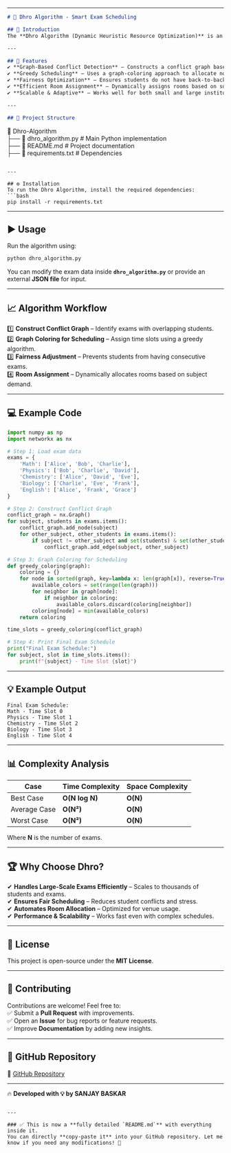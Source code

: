 

---

```md
# 📝 Dhro Algorithm - Smart Exam Scheduling

## 📌 Introduction  
The **Dhro Algorithm (Dynamic Heuristic Resource Optimization)** is an intelligent scheduling algorithm designed for **large-scale examination systems**. It efficiently assigns **time slots and rooms** while minimizing conflicts, ensuring fairness, and optimizing resource utilization.  

---

## 🚀 Features  
✔ **Graph-Based Conflict Detection** – Constructs a conflict graph based on student enrollments.  
✔ **Greedy Scheduling** – Uses a graph-coloring approach to allocate non-overlapping time slots.  
✔ **Fairness Optimization** – Ensures students do not have back-to-back exams.  
✔ **Efficient Room Assignment** – Dynamically assigns rooms based on subject demand.  
✔ **Scalable & Adaptive** – Works well for both small and large institutions.  

---

## 📂 Project Structure  
```
📁 Dhro-Algorithm  
 ├── 📄 dhro_algorithm.py   # Main Python implementation  
 ├── 📄 README.md           # Project documentation  
 ├── 📄 requirements.txt    # Dependencies  
```

---

## ⚙️ Installation  
To run the Dhro Algorithm, install the required dependencies:  
```bash
pip install -r requirements.txt
```

---

## ▶️ Usage  
Run the algorithm using:  
```bash
python dhro_algorithm.py
```
You can modify the exam data inside **`dhro_algorithm.py`** or provide an external **JSON file** for input.  

---

## 📈 Algorithm Workflow  
1️⃣ **Construct Conflict Graph** – Identify exams with overlapping students.  
2️⃣ **Graph Coloring for Scheduling** – Assign time slots using a greedy algorithm.  
3️⃣ **Fairness Adjustment** – Prevents students from having consecutive exams.  
4️⃣ **Room Assignment** – Dynamically allocates rooms based on subject demand.  

---

## 💻 Example Code  
```python
import numpy as np
import networkx as nx

# Step 1: Load exam data
exams = {
    'Math': ['Alice', 'Bob', 'Charlie'],
    'Physics': ['Bob', 'Charlie', 'David'],
    'Chemistry': ['Alice', 'David', 'Eve'],
    'Biology': ['Charlie', 'Eve', 'Frank'],
    'English': ['Alice', 'Frank', 'Grace']
}

# Step 2: Construct Conflict Graph
conflict_graph = nx.Graph()
for subject, students in exams.items():
    conflict_graph.add_node(subject)
    for other_subject, other_students in exams.items():
        if subject != other_subject and set(students) & set(other_students):
            conflict_graph.add_edge(subject, other_subject)

# Step 3: Graph Coloring for Scheduling
def greedy_coloring(graph):
    coloring = {}
    for node in sorted(graph, key=lambda x: len(graph[x]), reverse=True):
        available_colors = set(range(len(graph)))
        for neighbor in graph[node]:
            if neighbor in coloring:
                available_colors.discard(coloring[neighbor])
        coloring[node] = min(available_colors)
    return coloring

time_slots = greedy_coloring(conflict_graph)

# Step 4: Print Final Exam Schedule
print("Final Exam Schedule:")
for subject, slot in time_slots.items():
    print(f"{subject} - Time Slot {slot}")
```

---

## 💡 Example Output  
```
Final Exam Schedule:
Math - Time Slot 0
Physics - Time Slot 1
Chemistry - Time Slot 2
Biology - Time Slot 3
English - Time Slot 4
```

---

## 📊 Complexity Analysis  

| Case        | Time Complexity | Space Complexity |
|------------|----------------|-----------------|
| Best Case  | **O(N log N)**  | **O(N)** |
| Average Case | **O(N²)**  | **O(N)** |
| Worst Case  | **O(N²)**  | **O(N)** |

Where **N** is the number of exams.

---

## 🏆 Why Choose Dhro?  
✔ **Handles Large-Scale Exams Efficiently** – Scales to thousands of students and exams.  
✔ **Ensures Fair Scheduling** – Reduces student conflicts and stress.  
✔ **Automates Room Allocation** – Optimized for venue usage.  
✔ **Performance & Scalability** – Works fast even with complex schedules.  

---

## 📜 License  
This project is open-source under the **MIT License**.  

---

## 📢 Contributing  
Contributions are welcome! Feel free to:  
✅ Submit a **Pull Request** with improvements.  
✅ Open an **Issue** for bug reports or feature requests.  
✅ Improve **Documentation** by adding new insights.  

---

## 🔗 GitHub Repository  
📌 [GitHub Repository](https://github.com/SANJAY-BASKAR/DAA-DHRO-ALGORITHM/)  

---

🔥 **Developed with 💡 by SANJAY BASKAR**  
```

---

### ✅ This is now a **fully detailed `README.md`** with everything inside it.  
You can directly **copy-paste it** into your GitHub repository. Let me know if you need any modifications! 🚀
